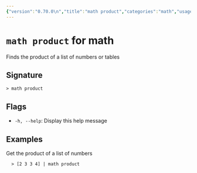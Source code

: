 ```yaml
---
{"version":"0.70.0\n","title":"math product","categories":"math","usage":"Finds the product of a list of numbers or tables\n"}
---
```

<!-- THIS FILE IS GENERATED BY update_book_commands.cjs USING NUSHELL'S HELP COMMANDS.
REFRAIN FROM EDITING IT MANUALLY.-->
# <code>math product</code> for math

<div class='command-title'>Finds the product of a list of numbers or tables</div>

## Signature

```> math product```

## Flags

 * ```-h, --help```: Display this help message
## Examples

  Get the product of a list of numbers
```shell
  > [2 3 3 4] | math product
```


